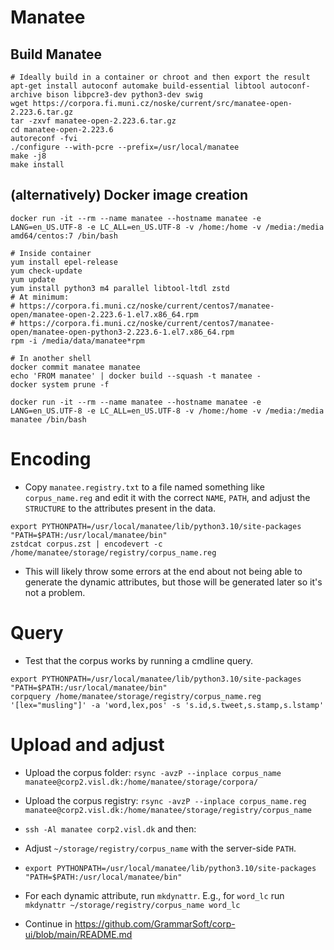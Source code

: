 # Manatee

## Build Manatee
```
# Ideally build in a container or chroot and then export the result
apt-get install autoconf automake build-essential libtool autoconf-archive bison libpcre3-dev python3-dev swig
wget https://corpora.fi.muni.cz/noske/current/src/manatee-open-2.223.6.tar.gz
tar -zxvf manatee-open-2.223.6.tar.gz
cd manatee-open-2.223.6
autoreconf -fvi
./configure --with-pcre --prefix=/usr/local/manatee
make -j8
make install
```

## (alternatively) Docker image creation
```
docker run -it --rm --name manatee --hostname manatee -e LANG=en_US.UTF-8 -e LC_ALL=en_US.UTF-8 -v /home:/home -v /media:/media amd64/centos:7 /bin/bash

# Inside container
yum install epel-release
yum check-update
yum update
yum install python3 m4 parallel libtool-ltdl zstd
# At minimum:
# https://corpora.fi.muni.cz/noske/current/centos7/manatee-open/manatee-open-2.223.6-1.el7.x86_64.rpm
# https://corpora.fi.muni.cz/noske/current/centos7/manatee-open/manatee-open-python3-2.223.6-1.el7.x86_64.rpm
rpm -i /media/data/manatee*rpm

# In another shell
docker commit manatee manatee
echo 'FROM manatee' | docker build --squash -t manatee -
docker system prune -f

docker run -it --rm --name manatee --hostname manatee -e LANG=en_US.UTF-8 -e LC_ALL=en_US.UTF-8 -v /home:/home -v /media:/media manatee /bin/bash
```

# Encoding
* Copy `manatee.registry.txt` to a file named something like `corpus_name.reg` and edit it with the correct `NAME`, `PATH`, and adjust the `STRUCTURE` to the attributes present in the data.

```
export PYTHONPATH=/usr/local/manatee/lib/python3.10/site-packages "PATH=$PATH:/usr/local/manatee/bin"
zstdcat corpus.zst | encodevert -c /home/manatee/storage/registry/corpus_name.reg
```

* This will likely throw some errors at the end about not being able to generate the dynamic attributes, but those will be generated later so it's not a problem.

# Query
* Test that the corpus works by running a cmdline query.

```
export PYTHONPATH=/usr/local/manatee/lib/python3.10/site-packages "PATH=$PATH:/usr/local/manatee/bin"
corpquery /home/manatee/storage/registry/corpus_name.reg '[lex="musling"]' -a 'word,lex,pos' -s 's.id,s.tweet,s.stamp,s.lstamp'
```

# Upload and adjust
* Upload the corpus folder: `rsync -avzP --inplace corpus_name manatee@corp2.visl.dk:/home/manatee/storage/corpora/`
* Upload the corpus registry: `rsync -avzP --inplace corpus_name.reg manatee@corp2.visl.dk:/home/manatee/storage/registry/corpus_name`

* `ssh -Al manatee corp2.visl.dk` and then:
* Adjust `~/storage/registry/corpus_name` with the server-side `PATH`.
* `export PYTHONPATH=/usr/local/manatee/lib/python3.10/site-packages "PATH=$PATH:/usr/local/manatee/bin"`
* For each dynamic attribute, run `mkdynattr`. E.g., for `word_lc` run `mkdynattr ~/storage/registry/corpus_name word_lc`
* Continue in https://github.com/GrammarSoft/corp-ui/blob/main/README.md
